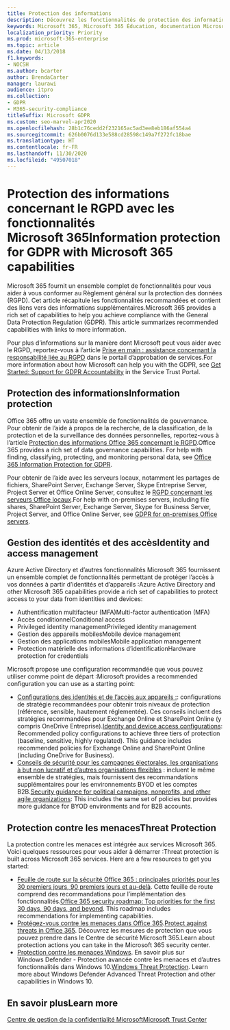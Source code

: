 ```yaml
---
title: Protection des informations
description: Découvrez les fonctionnalités de protection des informations dans Microsoft 365 pour le règlement général sur la protection des données (RGPD).
keywords: Microsoft 365, Microsoft 365 Éducation, documentation Microsoft 365, RGPD
localization_priority: Priority
ms.prod: microsoft-365-enterprise
ms.topic: article
ms.date: 04/13/2018
f1.keywords:
- NOCSH
ms.author: bcarter
author: BrendaCarter
manager: laurawi
audience: itpro
ms.collection:
- GDPR
- M365-security-compliance
titleSuffix: Microsoft GDPR
ms.custom: seo-marvel-apr2020
ms.openlocfilehash: 28b1c76cedd2f232165ac5ad3ee8eb186af554a4
ms.sourcegitcommit: 626b0076d133e588cd28598c149a7f272fc18bae
ms.translationtype: HT
ms.contentlocale: fr-FR
ms.lasthandoff: 11/30/2020
ms.locfileid: "49507018"
---
```

# <a name="information-protection-for-gdpr-with-microsoft-365-capabilities"></a><span data-ttu-id="bdc79-104">Protection des informations concernant le RGPD avec les fonctionnalités Microsoft 365</span><span class="sxs-lookup"><span data-stu-id="bdc79-104">Information protection for GDPR with Microsoft 365 capabilities</span></span>

<span data-ttu-id="bdc79-p101">Microsoft 365 fournit un ensemble complet de fonctionnalités pour vous aider à vous conformer au Règlement général sur la protection des données (RGPD). Cet article récapitule les fonctionnalités recommandées et contient des liens vers des informations supplémentaires.</span><span class="sxs-lookup"><span data-stu-id="bdc79-p101">Microsoft 365 provides a rich set of capabilities to help you achieve compliance with the General Data Protection Regulation (GDPR). This article summarizes recommended capabilities with links to more information.</span></span>

<span data-ttu-id="bdc79-107">Pour plus d’informations sur la manière dont Microsoft peut vous aider avec le RGPD, reportez-vous à l’article [Prise en main : assistance concernant la responsabilité liée au RGPD](https://servicetrust.microsoft.com/ViewPage/GDPRGetStarted) dans le portail d’approbation de services.</span><span class="sxs-lookup"><span data-stu-id="bdc79-107">For more information about how Microsoft can help you with the GDPR, see [Get Started: Support for GDPR Accountability](https://servicetrust.microsoft.com/ViewPage/GDPRGetStarted) in the Service Trust Portal.</span></span>

## <a name="information-protection"></a><span data-ttu-id="bdc79-108">Protection des informations</span><span class="sxs-lookup"><span data-stu-id="bdc79-108">Information protection</span></span>

<span data-ttu-id="bdc79-p102">Office 365 offre un vaste ensemble de fonctionnalités de gouvernance. Pour obtenir de l’aide à propos de la recherche, de la classification, de la protection et de la surveillance des données personnelles, reportez-vous à l’article [Protection des informations Office 365 concernant le RGPD](https://docs.microsoft.com/microsoft-365/compliance/office-365-information-protection-for-gdpr).</span><span class="sxs-lookup"><span data-stu-id="bdc79-p102">Office 365 provides a rich set of data governance capabilities. For help with finding, classifying, protecting, and monitoring personal data, see [Office 365 Information Protection for GDPR](https://docs.microsoft.com/microsoft-365/compliance/office-365-information-protection-for-gdpr).</span></span>

<span data-ttu-id="bdc79-111">Pour obtenir de l’aide avec les serveurs locaux, notamment les partages de fichiers, SharePoint Server, Exchange Server, Skype Entreprise Server, Project Server et Office Online Server, consultez le [RGPD concernant les serveurs Office locaux](https://docs.microsoft.com/microsoft-365/compliance/gdpr-for-office-servers).</span><span class="sxs-lookup"><span data-stu-id="bdc79-111">For help with on-premises servers, including file shares, SharePoint Server, Exchange Server, Skype for Business Server, Project Server, and Office Online Server, see [GDPR for on-premises Office servers](https://docs.microsoft.com/microsoft-365/compliance/gdpr-for-office-servers).</span></span> 

## <a name="identity-and-access-management"></a><span data-ttu-id="bdc79-112">Gestion des identités et des accès</span><span class="sxs-lookup"><span data-stu-id="bdc79-112">Identity and access management</span></span>

<span data-ttu-id="bdc79-113">Azure Active Directory et d’autres fonctionnalités Microsoft 365 fournissent un ensemble complet de fonctionnalités permettant de protéger l’accès à vos données à partir d’identités et d’appareils :</span><span class="sxs-lookup"><span data-stu-id="bdc79-113">Azure Active Directory and other Microsoft 365 capabilities provide a rich set of capabilities to protect access to your data from identities and devices:</span></span>

- <span data-ttu-id="bdc79-114">Authentification multifacteur (MFA)</span><span class="sxs-lookup"><span data-stu-id="bdc79-114">Multi-factor authentication (MFA)</span></span>
- <span data-ttu-id="bdc79-115">Accès conditionnel</span><span class="sxs-lookup"><span data-stu-id="bdc79-115">Conditional access</span></span>
- <span data-ttu-id="bdc79-116">Privileged identity management</span><span class="sxs-lookup"><span data-stu-id="bdc79-116">Privileged identity management</span></span>
- <span data-ttu-id="bdc79-117">Gestion des appareils mobiles</span><span class="sxs-lookup"><span data-stu-id="bdc79-117">Mobile device management</span></span>
- <span data-ttu-id="bdc79-118">Gestion des applications mobiles</span><span class="sxs-lookup"><span data-stu-id="bdc79-118">Mobile application management</span></span>
- <span data-ttu-id="bdc79-119">Protection matérielle des informations d’identification</span><span class="sxs-lookup"><span data-stu-id="bdc79-119">Hardware protection for credentials</span></span>

<span data-ttu-id="bdc79-120">Microsoft propose une configuration recommandée que vous pouvez utiliser comme point de départ :</span><span class="sxs-lookup"><span data-stu-id="bdc79-120">Microsoft provides a recommended configuration you can use as a starting point:</span></span>

- <span data-ttu-id="bdc79-p103">[Configurations des identités et de l’accès aux appareils :](https://docs.microsoft.com/microsoft-365/security/office-365-security/microsoft-365-policies-configurations): configurations de stratégie recommandées pour obtenir trois niveaux de protection (référence, sensible, hautement réglementée). Ces conseils incluent des stratégies recommandées pour Exchange Online et SharePoint Online (y compris OneDrive Entreprise).</span><span class="sxs-lookup"><span data-stu-id="bdc79-p103">[Identity and device access configurations](https://docs.microsoft.com/microsoft-365/security/office-365-security/microsoft-365-policies-configurations): Recommended policy configurations to achieve three tiers of protection (baseline, sensitive, highly regulated). This guidance includes recommended policies for Exchange Online and SharePoint Online (including OneDrive for Business).</span></span>
- <span data-ttu-id="bdc79-123">[Conseils de sécurité pour les campagnes électorales, les organisations à but non lucratif et d’autres organisations flexibles](https://docs.microsoft.com/microsoft-365/security/office-365-security/microsoft-security-guidance-for-political-campaigns-nonprofits-and-other-agile-o) : incluent le même ensemble de stratégies, mais fournissent des recommandations supplémentaires pour les environnements BYOD et les comptes B2B.</span><span class="sxs-lookup"><span data-stu-id="bdc79-123">[Security guidance for political campaigns, nonprofits, and other agile organizations](https://docs.microsoft.com/microsoft-365/security/office-365-security/microsoft-security-guidance-for-political-campaigns-nonprofits-and-other-agile-o): This includes the same set of policies but provides more guidance for BYOD environments and for B2B accounts.</span></span>

## <a name="threat-protection"></a><span data-ttu-id="bdc79-124">Protection contre les menaces</span><span class="sxs-lookup"><span data-stu-id="bdc79-124">Threat Protection</span></span>

<span data-ttu-id="bdc79-p104">La protection contre les menaces est intégrée aux services Microsoft 365. Voici quelques ressources pour vous aider à démarrer :</span><span class="sxs-lookup"><span data-stu-id="bdc79-p104">Threat protection is built across Microsoft 365 services. Here are a few resources to get you started:</span></span>

- <span data-ttu-id="bdc79-p105">[Feuille de route sur la sécurité Office 365 : principales priorités pour les 30 premiers jours, 90 premiers jours et au-delà](https://docs.microsoft.com/microsoft-365/security/office-365-security/security-roadmap). Cette feuille de route comprend des recommandations pour l’implémentation des fonctionnalités.</span><span class="sxs-lookup"><span data-stu-id="bdc79-p105">[Office 365 security roadmap: Top priorities for the first 30 days, 90 days, and beyond](https://docs.microsoft.com/microsoft-365/security/office-365-security/security-roadmap). This roadmap includes recommendations for implementing capabilities.</span></span> 
- <span data-ttu-id="bdc79-129">[Protégez-vous contre les menaces dans Office 365](https://docs.microsoft.com/microsoft-365/security/office-365-security/protect-against-threats).</span><span class="sxs-lookup"><span data-stu-id="bdc79-129">[Protect against threats in Office 365](https://docs.microsoft.com/microsoft-365/security/office-365-security/protect-against-threats).</span></span> <span data-ttu-id="bdc79-130">Découvrez les mesures de protection que vous pouvez prendre dans le Centre de sécurité Microsoft 365.</span><span class="sxs-lookup"><span data-stu-id="bdc79-130">Learn about protection actions you can take in the Microsoft 365 security center.</span></span>
- <span data-ttu-id="bdc79-p107">[Protection contre les menaces Windows](https://docs.microsoft.com/windows/security/threat-protection/). En savoir plus sur Windows Defender - Protection avancée contre les menaces et d’autres fonctionnalités dans Windows 10.</span><span class="sxs-lookup"><span data-stu-id="bdc79-p107">[Windows Threat Protection](https://docs.microsoft.com/windows/security/threat-protection/). Learn more about Windows Defender Advanced Threat Protection and other capabilities in Windows 10.</span></span>

## <a name="learn-more"></a><span data-ttu-id="bdc79-133">En savoir plus</span><span class="sxs-lookup"><span data-stu-id="bdc79-133">Learn more</span></span>

[<span data-ttu-id="bdc79-134">Centre de gestion de la confidentialité Microsoft</span><span class="sxs-lookup"><span data-stu-id="bdc79-134">Microsoft Trust Center</span></span>](https://www.microsoft.com/trust-center/privacy/gdpr-overview)
